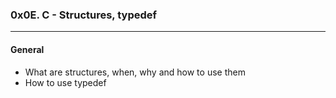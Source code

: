 ### 0x0E. C - Structures, typedef
---
#### General
- What are structures, when, why and how to use them
- How to use typedef
